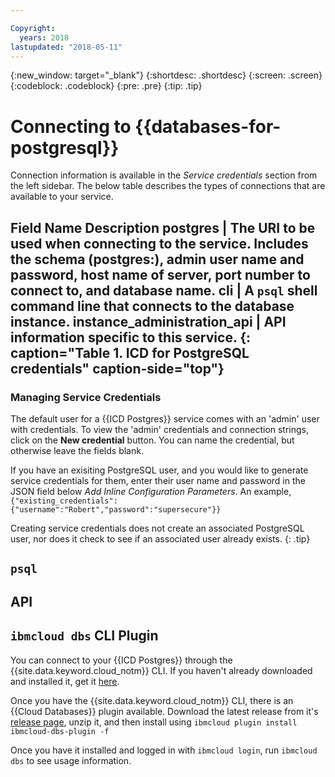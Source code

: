 ```yaml
---

Copyright:
  years: 2018
lastupdated: "2018-05-11"
---
```


{:new_window: target="_blank"}
{:shortdesc: .shortdesc}
{:screen: .screen}
{:codeblock: .codeblock}
{:pre: .pre}
{:tip: .tip}

# Connecting to {{databases-for-postgresql}}

Connection information is available in the _Service credentials_ section from the left sidebar. The below table describes the types of connections that are available to your service.

Field Name	Description
postgres | The URI to be used when connecting to the service. Includes the schema (postgres:), admin user name and password, host name of server, port number to connect to, and database name.
cli | A `psql` shell command line that connects to the database instance.
instance_administration_api | API information specific to this service.
{: caption="Table 1. ICD for PostgreSQL credentials" caption-side="top"}
--------

### Managing Service Credentials

The default user for a {{ICD Postgres}} service comes with an 'admin' user with credentials. To view the 'admin' credentials and connection strings, click on the **New credential** button. You can name the credential, but otherwise leave the fields blank.

If you have an exisiting PostgreSQL user, and you would like to generate service credentials for them, enter their user name and password in the JSON field below _Add Inline Configuration Parameters_. An example, `{"existing_credentials":{"username":"Robert","password":"supersecure"}}`

Creating service credentials does not create an associated PostgreSQL user, nor does it check to see if an associated user already exists.
{: .tip}

## `psql`


## API


## `ibmcloud dbs` CLI Plugin

You can connect to your {{ICD Postgres}} through the {{site.data.keyword.cloud_notm}} CLI. If you haven't already downloaded and installed it, get it [here](https://console.bluemix.net/docs/cli/index.html#overview).

Once you have the {{site.data.keyword.cloud_notm}} CLI, there is an {{Cloud Databases}} plugin available. Download the latest release from it's [release page](https://github.ibm.com/compose/ibmcloud-dbs-plugin/releases), unzip it, and then install using 
`ibmcloud plugin install ibmcloud-dbs-plugin -f`

Once you have it installed and logged in with `ibmcloud login`, run `ibmcloud dbs` to see usage information.
